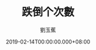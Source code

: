 ---
issue: 313
title: 跌倒个次數
author: 劉玉蕉
language: 大埔
date: 2019-02-14T00:00:00.000+08:00
topic: 抒懷
difficulty: 2
wikidata: Q98096199
wikidata_link: https://www.wikidata.org/wiki/Q98096199
author_wikidata_link: https://www.wikidata.org/wiki/Q98096359
author_wikidata: Q98096359
---
